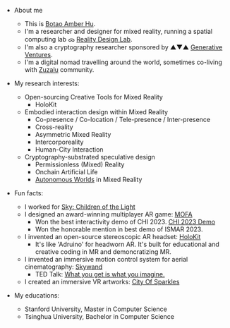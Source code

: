 - About me
  - This is [Botao Amber Hu](https://botao.hu).
  - I'm a researcher and designer for mixed reality, running a spatial computing lab ᯅ [Reality Design Lab](https://github.com/realitydeslab). 
  - I'm also a cryptography researcher sponsored by ▲▼▲ [Generative Ventures](https://x.com/genventurecap). 
  - I'm a digital nomad travelling around the world, sometimes co-living with [Zuzalu](https://zuzalu.city) community. 

- My research interests:
  - Open-sourcing Creative Tools for Mixed Reality 
    - HoloKit
  - Embodied interaction design within Mixed Reality
    - Co-presence / Co-location / Tele-presence / Inter-presence
    - Cross-reality
    - Asymmetric Mixed Reality
    - Intercorporeality
    - Human-City Interaction
  - Cryptography-substrated speculative design 
    - Permissionless (Mixed) Reality
    - Onchain Artificial Life
    - [Autonomous Worlds](https://aw.network) in Mixed Reality
- Fun facts: 
  - I worked for [Sky: Children of the Light](https://apps.apple.com/us/app/sky-children-of-the-light/id1462117269)
  - I designed an award-winning multiplayer AR game: [MOFA](https://mofa.ar)
    - Won the best interactivity demo of CHI 2023. [CHI 2023 Demo](https://dl.acm.org/doi/abs/10.1145/3544549.3583935)
    - Won the honorable mention in best demo of ISMAR 2023.
  - I invented an open-source stereoscopic AR headset: [HoloKit](https://holokit.io)
    - It's like 'Adruino' for headworn AR. It's built for educational and creative coding in MR and demoncratizing MR.
  - I invented an immersive motion control system for aerial cinematography: [Skywand](https://skywand.com)
    - TED Talk: [What you get is what you imagine.](https://www.youtube.com/watch?v=gR5L72EYjrA)
  - I created an immersive VR artworks: [City Of Sparkles](https://cityofsparkles.art)
- My educations:
  - Stanford University, Master in Computer Science
  - Tsinghua University, Bachelor in Computer Science

